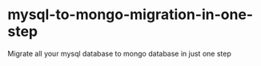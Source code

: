 mysql-to-mongo-migration-in-one-step
====================================

Migrate all your mysql database to mongo database in just one step
